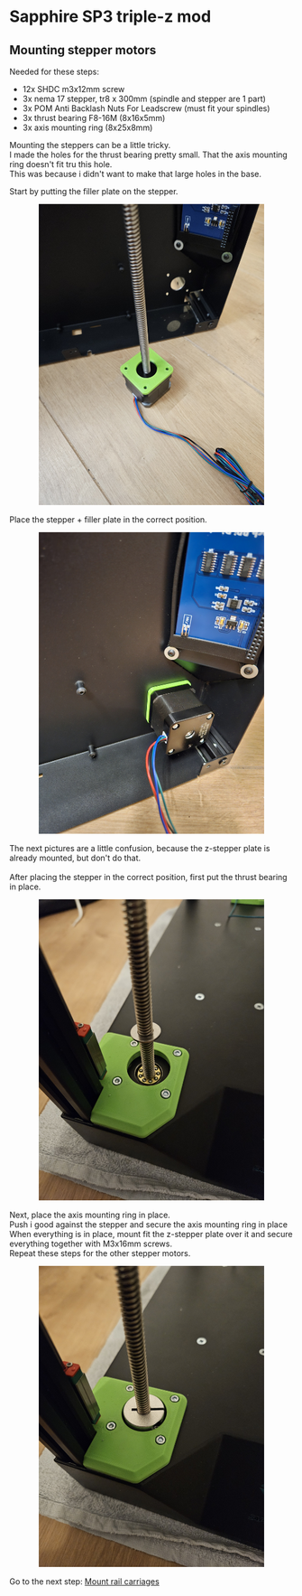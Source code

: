 # Sapphire SP3 triple-z mod

## Mounting stepper motors
Needed for these steps:
- 12x SHDC m3x12mm screw
- 3x nema 17 stepper, tr8 x 300mm (spindle and stepper are 1 part)
- 3x POM Anti Backlash Nuts For Leadscrew (must fit your spindles)
- 3x thrust bearing F8-16M (8x16x5mm)
- 3x axis mounting ring (8x25x8mm)

Mounting the steppers can be a little tricky. <br>
I made the holes for the thrust bearing pretty small. That the axis mounting ring doesn't fit tru this hole. <br>
This was because i didn't want to make that large holes in the base. <br>

Start by putting the filler plate on the stepper. <br>
<p align="center">
  <img width="400" src="../pictures/20240103_202405.jpg">
</p>

Place the stepper + filler plate in the correct position. <br>
<p align="center">
  <img width="400" src="../pictures/20240103_202753.jpg">
</p>

The next pictures are a little confusion, because the z-stepper plate is already mounted, but don't do that.<br><br>
After placing the stepper in the correct position, first put the thrust bearing in place. <br>
<p align="center">
  <img width="400" src="../pictures/20240118_200012.jpg">
</p>

Next, place the axis mounting ring in place. <br>
Push i good against the stepper and secure the axis mounting ring in place <br>
When everything is in place, mount fit the z-stepper plate over it and secure everything together with M3x16mm screws. <br>
Repeat these steps for the other stepper motors. <br>
<p align="center">
  <img width="400" src="../pictures/20240118_200029.jpg">
</p>

Go to the next step: <a href="../step7_mount_carriages/readme.md">Mount rail carriages</a>
